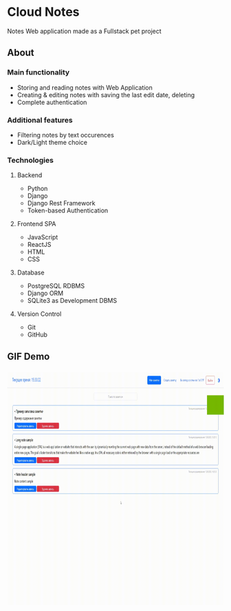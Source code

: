 # Cloud Notes

Notes Web application made as a Fullstack pet project

## About

### Main functionality
- Storing and reading notes with Web Application
- Creating & editing notes with saving the last edit date, deleting
- Complete authentication

### Additional features
- Filtering notes by text occurences
- Dark/Light theme choice

### Technologies
1. Backend
    - Python
    - Django
    - Django Rest Framework
    - Token-based Authentication


2. Frontend SPA
    - JavaScript
    - ReactJS
    - HTML
    - CSS


3. Database
    - PostgreSQL RDBMS
    - Django ORM
    - SQLite3 as Development DBMS


4. Version Control
    - Git
    - GitHub


## GIF Demo

<img style="display: block; margin-left: auto; margin-right: auto; margin-top: 5%" src="./demo.gif" width="960" height="540"/>